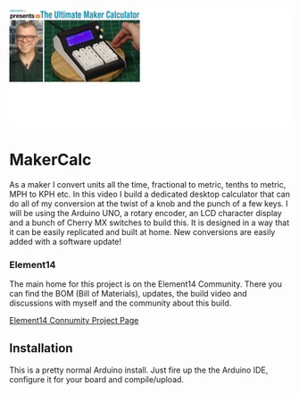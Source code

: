 ![Element14 Image](https://github.com/KalebClark/MakerCalc/blob/master/EpisodeImage.png)
# MakerCalc
As a maker I convert units all the time, fractional to metric, tenths to metric, MPH to KPH etc. In this video I build a dedicated desktop calculator that can do all of my conversion at the twist of a knob and the punch of a few keys. I will be using the Arduino UNO, a rotary encoder, an LCD character display and a bunch of Cherry MX switches to build this. It is designed in a way that it can be easily replicated and built at home.  New conversions are easily added with a software update!

### Element14
The main home for this project is on the Element14 Community. There you can find the BOM (Bill of Materials), updates, the build video and discussions with myself and the community about this build.

[Element14 Connumity Project Page](https://www.element14.com/community/docs/DOC-95185/l/episode-451-build-an-off-grid-wikipedia-with-raspberry-pi)

## Installation
This is a pretty normal Arduino install. Just fire up the the Arduino IDE, configure it for your board and compile/upload.
